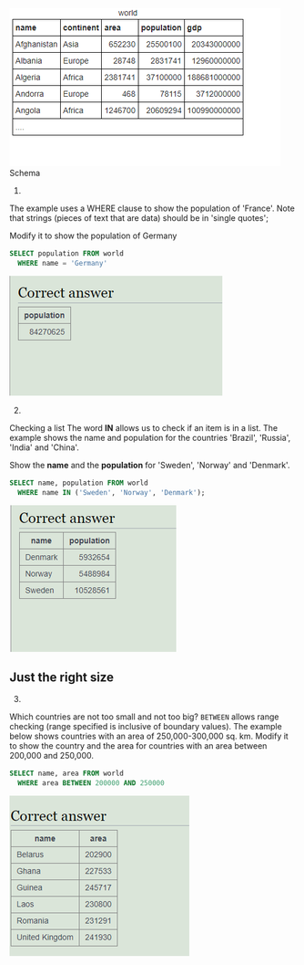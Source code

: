 
![](src/Pasted%20image%2020230529100238.png)
Schema


1.

The example uses a WHERE clause to show the population of 'France'. Note that strings (pieces of text that are data) should be in 'single quotes';

Modify it to show the population of Germany

```sql
SELECT population FROM world
  WHERE name = 'Germany'
```

![](src/Pasted%20image%2020230529100414.png)


2.

Checking a list The word **IN** allows us to check if an item is in a list. The example shows the name and population for the countries 'Brazil', 'Russia', 'India' and 'China'.

Show the **name** and the **population** for 'Sweden', 'Norway' and 'Denmark'.


```sql
SELECT name, population FROM world
  WHERE name IN ('Sweden', 'Norway', 'Denmark');
```

![](src/Pasted%20image%2020230529100515.png)

## Just the right size

3.

Which countries are not too small and not too big? `BETWEEN` allows range checking (range specified is inclusive of boundary values). The example below shows countries with an area of 250,000-300,000 sq. km. Modify it to show the country and the area for countries with an area between 200,000 and 250,000.

```sql
SELECT name, area FROM world
  WHERE area BETWEEN 200000 AND 250000
```

![](src/Pasted%20image%2020230529100610.png)




